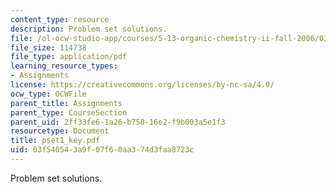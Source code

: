 ```yaml
---
content_type: resource
description: Problem set solutions.
file: /ol-ocw-studio-app/courses/5-13-organic-chemistry-ii-fall-2006/03f540543a9f07f60aa374d3faa8723c_pset1_key.pdf
file_size: 114738
file_type: application/pdf
learning_resource_types:
- Assignments
license: https://creativecommons.org/licenses/by-nc-sa/4.0/
ocw_type: OCWFile
parent_title: Assignments
parent_type: CourseSection
parent_uid: 2ff33fe6-1a26-b758-16e2-f9b003a5e1f3
resourcetype: Document
title: pset1_key.pdf
uid: 03f54054-3a9f-07f6-0aa3-74d3faa8723c
---
```

Problem set solutions.